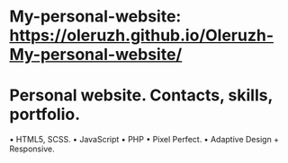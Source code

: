 # My-personal-website: https://oleruzh.github.io/Oleruzh-My-personal-website/
# Personal website. Contacts, skills, portfolio.
•	HTML5, SCSS.
•	JavaScript
•	PHP
•	Pixel Perfect.
•	Adaptive Design + Responsive.
